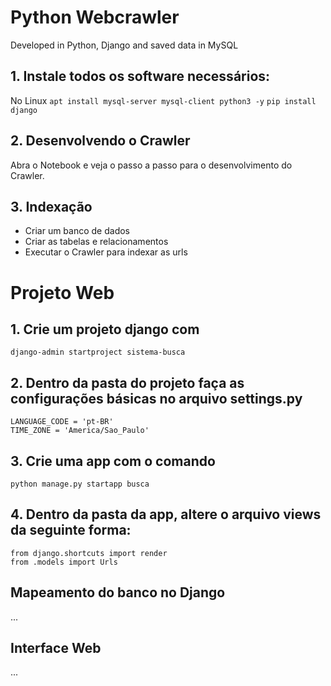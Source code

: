 # Python Webcrawler
Developed in Python, Django and saved data in MySQL

## 1. Instale todos os software necessários:
No Linux
`apt install mysql-server mysql-client python3 -y`
`pip install django`

## 2. Desenvolvendo o Crawler
Abra o Notebook e veja o passo a passo para o desenvolvimento do Crawler.

## 3. Indexação
* Criar um banco de dados
* Criar as tabelas e relacionamentos
* Executar o Crawler para indexar as urls

# Projeto Web
## 1. Crie um projeto django com
`django-admin startproject sistema-busca`

## 2. Dentro da pasta do projeto faça as configurações básicas no arquivo settings.py
```
LANGUAGE_CODE = 'pt-BR'
TIME_ZONE = 'America/Sao_Paulo'
```

## 3. Crie uma app com o comando
`python manage.py startapp busca`

## 4. Dentro da pasta da app, altere o arquivo views da seguinte forma:
```
from django.shortcuts import render
from .models import Urls
```

## Mapeamento do banco no Django
...

## Interface Web
...
